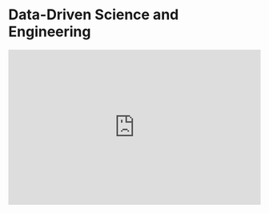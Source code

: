 # Data-Driven Science and Engineering

<iframe width="100%" height="310px" src="https://www.youtube.com/embed/videoseries?list=PLMrJAkhIeNNRpsRhXTMt8uJdIGz9-X_1-" title="YouTube video player" frameborder="0" allow="accelerometer; autoplay; clipboard-write; encrypted-media; gyroscope; picture-in-picture" allowfullscreen></iframe>